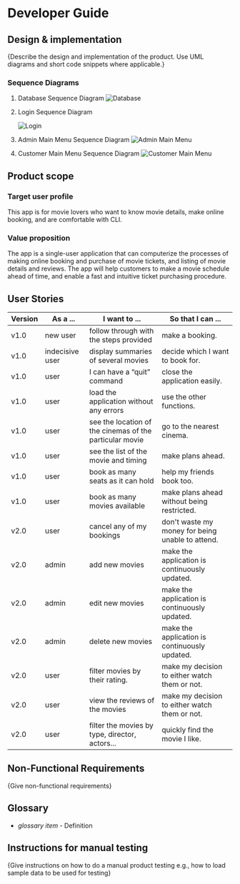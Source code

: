 # Developer Guide

## Design & implementation

{Describe the design and implementation of the product. Use UML diagrams and short code snippets where applicable.}

### Sequence Diagrams
1. Database Sequence Diagram
   ![Database](Database.png)
 
 
2. Login Sequence Diagram
   
   ![Login](Login.png)
 
 
3. Admin Main Menu Sequence Diagram
   ![Admin Main Menu](AdminMainMenu.png)
   

3. Customer Main Menu Sequence Diagram
   ![Customer Main Menu](CustomerMainMenu.png)


## Product scope
### Target user profile

This app is for movie lovers who want to know movie details, make online booking, and are comfortable with CLI.

### Value proposition

The app is a single-user application that can computerize the processes of making online booking and purchase of movie tickets, and listing of movie details and reviews.
The app will help customers to make a movie schedule ahead of time, and enable a fast and intuitive ticket purchasing procedure.


## User Stories

|Version| As a ... | I want to ... | So that I can ...|
|--------|----------|---------------|------------------|
|v1.0|new user|follow through with the steps provided|make a booking.|
|v1.0|indecisive user|display summaries of several movies|decide which I want to book for.|
|v1.0|user|I can have a “quit” command|close the application easily.|
|v1.0|user|load the application without any errors|use the other functions.|
|v1.0|user|see the location of the cinemas of the particular movie|go to the nearest cinema.|
|v1.0|user|see the list of the movie and timing|make plans ahead.|
|v1.0|user|book as many seats as it can hold|help my friends book too.|
|v1.0|user|book as many movies available|make plans ahead without being restricted.|
|v2.0|user|cancel any of my bookings|don't waste my money for being unable to attend.|
|v2.0|admin|add new movies|make the application is continuously updated.|
|v2.0|admin|edit new movies|make the application is continuously updated.|
|v2.0|admin|delete new movies|make the application is continuously updated.|
|v2.0|user|filter movies by their rating.|make my decision to either watch them or not.|
|v2.0|user|view the reviews of the movies|make my decision to either watch them or not.|
|v2.0|user|filter the movies by type, director, actors...|quickly find the movie I like.|


## Non-Functional Requirements

{Give non-functional requirements}

## Glossary

* *glossary item* - Definition

## Instructions for manual testing

{Give instructions on how to do a manual product testing e.g., how to load sample data to be used for testing}

